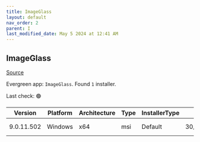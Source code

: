 ```yaml
---
title: ImageGlass
layout: default
nav_order: 2
parent: I
last_modified_date: May 5 2024 at 12:41 AM
---
```


## ImageGlass

[Source](https://imageglass.org/)

Evergreen app: `ImageGlass`. Found `1` installer.

Last check: 🟢

| Version    | Platform | Architecture | Type | InstallerType | Date      | Size     | URI                                                                                                                                                                                                |
| ---------- | -------- | ------------ | ---- | ------------- | --------- | -------- | -------------------------------------------------------------------------------------------------------------------------------------------------------------------------------------------------- |
| 9.0.11.502 | Windows  | x64          | msi  | Default       | 30/4/2024 | 30504448 | [https://github.com/d2phap/ImageGlass/releases/download/9.0.11.502/ImageGlass_9.0.11.502_x64.msi](https://github.com/d2phap/ImageGlass/releases/download/9.0.11.502/ImageGlass_9.0.11.502_x64.msi) |
